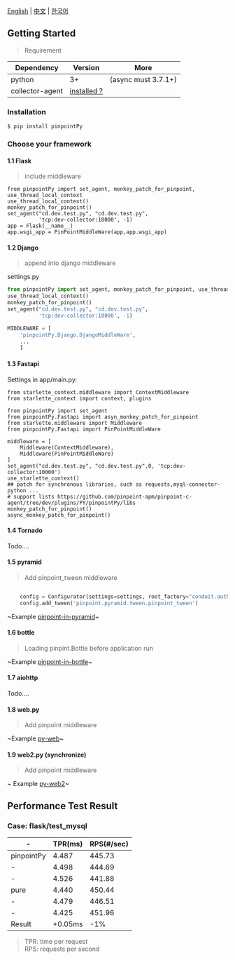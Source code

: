 ﻿[English](Readme.md) | [中文](Readme-CN.md) | [한국어](Readme-KR.md)


## Getting Started

> Requirement

| Dependency      | Version                                     | More                |
| --------------- | ------------------------------------------- | ------------------- |
| python          | 3+                                          | (async must 3.7.1+) |
| collector-agent | [installed ?](../collector-agent/readme.md) |

### Installation

```shell
$ pip install pinpointPy
```

### Choose your framework


#### 1.1 Flask

> include middleware

```
from pinpointPy import set_agent, monkey_patch_for_pinpoint, use_thread_local_context
use_thread_local_context()
monkey_patch_for_pinpoint()
set_agent("cd.dev.test.py", "cd.dev.test.py",
          'tcp:dev-collector:10000', -1)
app = Flask(__name__)
app.wsgi_app = PinPointMiddleWare(app,app.wsgi_app)
```

#### 1.2 Django

> append into django middleware


settings.py

```python
from pinpointPy import set_agent, monkey_patch_for_pinpoint, use_thread_local_context
use_thread_local_context()
monkey_patch_for_pinpoint()
set_agent("cd.dev.test.py", "cd.dev.test.py",
          'tcp:dev-collector:10000', -1)

MIDDLEWARE = [
    'pinpointPy.Django.DjangoMiddleWare',
    ...
    ]

```
#### 1.3 Fastapi
Settings in app/main.py:
```
from starlette_context.middleware import ContextMiddleware
from starlette_context import context, plugins

from pinpointPy import set_agent
from pinpointPy.Fastapi import asyn_monkey_patch_for_pinpoint
from starlette.middleware import Middleware
from pinpointPy.Fastapi import PinPointMiddleWare

middleware = [
    Middleware(ContextMiddleware),
    Middleware(PinPointMiddleWare)
]
set_agent("cd.dev.test.py", "cd.dev.test.py",0, 'tcp:dev-collector:10000')
use_starlette_context()
## patch for synchronous libraries, such as requests,myql-connector-python ...
# support lists https://github.com/pinpoint-apm/pinpoint-c-agent/tree/dev/plugins/PY/pinpointPy/libs
monkey_patch_for_pinpoint()
async_monkey_patch_for_pinpoint()
```

#### 1.4 Tornado

Todo....

#### 1.5 pyramid

> Add pinpoint_tween middleware

```python

    config = Configurator(settings=settings, root_factory="conduit.auth.RootFactory")
    config.add_tween('pinpoint.pyramid.tween.pinpoint_tween')

```

~Example [pinpoint-in-pyramid](https://github.com/eeliu/pinpoint-in-pyramid)~

#### 1.6 bottle

> Loading pinpint.Bottle before application run

~Example [pinpoint-in-bottle](https://github.com/eeliu/pinpoint-in-bottle)~

#### 1.7 aiohttp

Todo....

#### 1.8 web.py

> Add pinpoint middleware

~Example [py-web](https://github.com/eeliu/pinpoint-in-pyweb)~


#### 1.9 web2.py (synchronize)

> Add pinpoint middleware

~ Example [py-web2](https://github.com/eeliu/pinpoint-in-pyweb2)~


## Performance Test Result

### Case: flask/test_mysql

| -          | TPR(ms) | RPS(#/sec) |
| ---------- | ------- | ---------- |
| pinpointPy | 4.487   | 445.73     |
| -          | 4.498   | 444.69     |
| -          | 4.526   | 441.88     |
| pure       | 4.440   | 450.44     |
| -          | 4.479   | 446.51     |
| -          | 4.425   | 451.96     |
| Result     | +0.05ms | -1%        |

> TPR: time per request         
> RPS: requests per second
